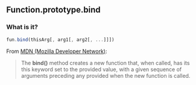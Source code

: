 ## Function.prototype.bind

### What is it?

```javascript
fun.bind(thisArg[, arg1[, arg2[, ...]]])
```

From [MDN (Mozilla Developer Network)](https://developer.mozilla.org/en-US/docs/Web/JavaScript/Reference/Global_Objects/Function/bind):

> The **bind()** method creates a new function that, when called, has its this keyword set to the provided value, with a given sequence of arguments preceding any provided when the new function is called.
